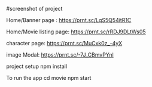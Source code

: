 #screenshot of project

Home/Banner page :
     https://prnt.sc/LqS5Q54itR1C   

Home/Movie listing page: 
    https://prnt.sc/rRDJ9DLtWs05

character page:
    https://prnt.sc/MuCxk0z_-4yX

image Modal:
    https://prnt.sc/-7J_CBmvPYnl

project setup
    npm install
    
To run the app 
    cd movie
    npm start

